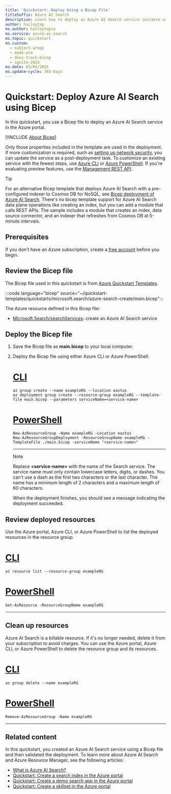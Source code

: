```yaml
---
title: 'Quickstart: Deploy Using a Bicep File'
titleSuffix: Azure AI Search
description: Learn how to deploy an Azure AI Search service instance using Bicep.
author: haileytap
ms.author: haileytapia
ms.service: azure-ai-search
ms.topic: quickstart
ms.custom:
  - subject-armqs
  - mode-arm
  - devx-track-bicep
  - ignite-2023
ms.date: 03/04/2025
ms.update-cycle: 365-days
---
```


# Quickstart: Deploy Azure AI Search using Bicep

In this quickstart, you use a Bicep file to deploy an Azure AI Search service in the Azure portal.

[!INCLUDE [About Bicep](~/reusable-content/ce-skilling/azure/includes/resource-manager-quickstart-bicep-introduction.md)]

Only those properties included in the template are used in the deployment. If more customization is required, such as [setting up network security](search-security-overview.md#network-security), you can update the service as a post-deployment task. To customize an existing service with the fewest steps, use [Azure CLI](search-manage-azure-cli.md) or [Azure PowerShell](search-manage-powershell.md). If you're evaluating preview features, use the [Management REST API](search-manage-rest.md).

> [!TIP]
> For an alternative Bicep template that deploys Azure AI Search with a pre-configured indexer to Cosmos DB for NoSQL, see [Bicep deployment of Azure AI Search](https://github.com/Azure-Samples/azure-search-deployment-template). There's no bicep template support for Azure AI Search data plane operations like creating an index, but you can add a module that calls REST APIs. The sample includes a module that creates an index, data source connector, and an indexer that refreshes from Cosmos DB at 5-minute intervals.

## Prerequisites

If you don't have an Azure subscription, create a [free account](https://azure.microsoft.com/free/?WT.mc_id=A261C142F) before you begin.

## Review the Bicep file

The Bicep file used in this quickstart is from [Azure Quickstart Templates](https://azure.microsoft.com/resources/templates/azure-search-create/).

:::code language="bicep" source="~/quickstart-templates/quickstarts/microsoft.search/azure-search-create/main.bicep":::

The Azure resource defined in this Bicep file:

- [Microsoft.Search/searchServices](/azure/templates/Microsoft.Search/searchServices): create an Azure AI Search service

## Deploy the Bicep file

1. Save the Bicep file as **main.bicep** to your local computer.
1. Deploy the Bicep file using either Azure CLI or Azure PowerShell.

    # [CLI](#tab/CLI)

    ```azurecli
    az group create --name exampleRG --location eastus
    az deployment group create --resource-group exampleRG --template-file main.bicep --parameters serviceName=<service-name>
    ```

    # [PowerShell](#tab/PowerShell)

    ```azurepowershell
    New-AzResourceGroup -Name exampleRG -Location eastus
    New-AzResourceGroupDeployment -ResourceGroupName exampleRG -TemplateFile ./main.bicep -serviceName "<service-name>"
    ```

    ---

    > [!NOTE]
    > Replace **\<service-name\>** with the name of the Search service. The service name must only contain lowercase letters, digits, or dashes. You can't use a dash as the first two characters or the last character. The name has a minimum length of 2 characters and a maximum length of 60 characters.

    When the deployment finishes, you should see a message indicating the deployment succeeded.

## Review deployed resources

Use the Azure portal, Azure CLI, or Azure PowerShell to list the deployed resources in the resource group.

# [CLI](#tab/CLI)

```azurecli-interactive
az resource list --resource-group exampleRG
```

# [PowerShell](#tab/PowerShell)

```azurepowershell-interactive
Get-AzResource -ResourceGroupName exampleRG
```

---

## Clean up resources

Azure AI Search is a billable resource. If it's no longer needed, delete it from your subscription to avoid charges. You can use the Azure portal, Azure CLI, or Azure PowerShell to delete the resource group and its resources.

# [CLI](#tab/CLI)

```azurecli-interactive
az group delete --name exampleRG
```

# [PowerShell](#tab/PowerShell)

```azurepowershell-interactive
Remove-AzResourceGroup -Name exampleRG
```

---

## Related content

In this quickstart, you created an Azure AI Search service using a Bicep file and then validated the deployment. To learn more about Azure AI Search and Azure Resource Manager, see the following articles:

- [What is Azure AI Search?](search-what-is-azure-search.md)
- [Quickstart: Create a search index in the Azure portal](search-get-started-portal.md)
- [Quickstart: Create a demo search app in the Azure portal](search-create-app-portal.md)
- [Quickstart: Create a skillset in the Azure portal](search-get-started-skillset.md)
